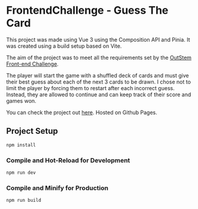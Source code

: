 # FrontendChallenge - Guess The Card

This project was made using Vue 3 using the Composition API and Pinia.
It was created using a build setup based on Vite.

The aim of the project was to meet all the requirements set by the [OutStem Front-end Challenge](https://github.com/AES-Outreach/Fall-2023-Coop-Interviews).

The player will start the game with a shuffled deck of cards and must give their best guess about each of the next 3 cards to be drawn. I chose not to limit the player by forcing them to restart after each incorrect guess. Instead, they are allowed to continue and can keep track of their score and games won.

You can check the project out [here](https://khaledelbasiouni.github.io/FrontendChallenge/). Hosted on Github Pages.

## Project Setup

```sh
npm install
```

### Compile and Hot-Reload for Development

```sh
npm run dev
```

### Compile and Minify for Production

```sh
npm run build
```
